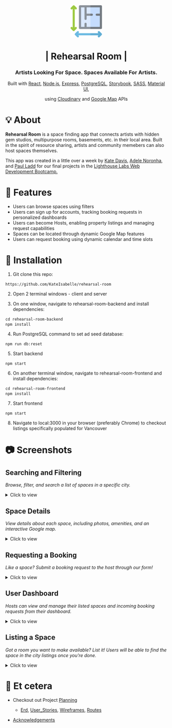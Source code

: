 <!-- TITLE -->
<div align="center">
<img src="rehearsal-room-frontend/src/components/Header/plans.svg" height="100" width="100">
<h1>| Rehearsal Room |</h1>
<h3>Artists Looking For Space. Spaces Available For Artists.</h3>

<p>Built with <a href="https://reactjs.org/">React</a>, <a href="https://nodejs.org/en/">Node.js</a>, <a href="https://expressjs.com/">Express</a>, <a href="https://www.postgresql.org/">PostgreSQL</a>, <a href="https://storybook.js.org/">Storybook</a>, <a href="https://sass-lang.com/">SASS</a>, <a href="https://material-ui.com/">Material UI</a>, </p>
<p>using <a href="https://cloudinary.com/">Cloudinary</a> and <a href="https://developers.google.com/maps">Google Map</a> APIs</p>

</div>


# 💡 About

<b>Rehearsal Room</b> is a space finding app that connects artists with hidden gem studios, multipurpose rooms, basements, etc. in their local area. Built in the spirit of resource sharing, artists and community memebers can also host spaces themselves.

This app was created in a little over a week by <a href="https://github.com/KateIsabelle">Kate Davis</a>, <a href="https://github.com/MrinalN">Adele Noronha</a>, and <a href="https://github.com/itspladd">Paul Ladd</a> for our final projects in the <a href="https://www.lighthouselabs.ca/en/web-development-bootcamp">Lighthouse Labs Web Development Bootcamp.</a>

# 🌟 Features
- Users can browse spaces using filters
- Users can sign up for accounts, tracking booking requests in personalized dashboards
- Users can become Hosts, enabling property listings and managing request capabilities
- Spaces can be located through dynamic Google Map features
- Users can request booking using dynamic calendar and time slots

# 🧰 Installation
1. Git clone this repo:
  ```
  https://github.com/KateIsabelle/rehearsal-room
  ```

2. Open 2 terminal windows - client and server

3. On one window, navigate to rehearsal-room-backend and install dependencies:
  ```
  cd rehearsal-room-backend
  npm install
  ```
4. Run PostgreSQL command to set ad seed database:
  ```
  npm run db:reset
  ```
5. Start backend
  ```
  npm start
  ```
6. On another terminal window, navigate to rehearsal-room-frontend and install dependencies:
  ```
  cd rehearsal-room-frontend
  npm install
  ```
7. Start frontend
  ```
  npm start
  ```
8. Navigate to local:3000 in your browser (preferably Chrome) to checkout listings specifically populated for Vancouver


# 📷  Screenshots

## Searching and Filtering
*Browse, filter, and search a list of spaces in a specific city.*
<details><summary>Click to view</summary>

```test code
123
```

![](https://github.com/KateIsabelle/rehearsal-room/blob/master/docs/search_browse.gif)

</details>

## Space Details
*View details about each space, including photos, amenities, and an interactive Google map.*
<details><summary>Click to view</summary>
![](https://github.com/KateIsabelle/rehearsal-room/blob/master/docs/space_tour.gif)
</details>

## Requesting a Booking
*Like a space? Submit a booking request to the host through our form!*
<details><summary>Click to view</summary>
![](https://github.com/KateIsabelle/rehearsal-room/blob/master/docs/booking_req.gif)
</details>

## User Dashboard
*Hosts can view and manage their listed spaces and incoming booking requests from their dashboard.*
<details><summary>Click to view</summary>
<img src="https://github.com/KateIsabelle/rehearsal-room/blob/master/docs/host_bookings_management.gif") />
</details>

## Listing a Space
*Got a room you want to make available? List it! Users will be able to find the space in the city listings once you're done.*
<details><summary>Click to view</summary>
![](https://github.com/KateIsabelle/rehearsal-room/blob/master/docs/host_new_space.gif)
</details>

# 💬 Et cetera 
- Checkout out Project [Planning](/planning)
  * [Erd](/planning/erd.md), [User_Stories](/planning/user_stories.md), [Wireframes](/planning/wireframe.md), [Routes](/planning/routes.md)

- [Acknowledgements](/planning/acknowledgements.md)
    
